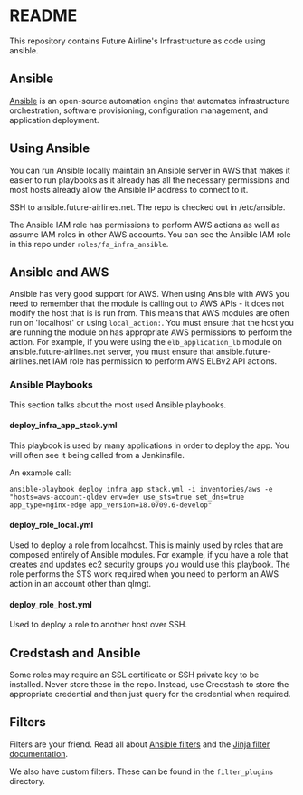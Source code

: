 # README

This repository contains Future Airline's Infrastructure as code using ansible.

## Ansible

[Ansible](https://www.ansible.com/) is an open-source automation engine that automates infrastructure orchestration, software provisioning, configuration management, and application deployment.

## Using Ansible

You can run Ansible locally  maintain an Ansible server in AWS that makes it easier to run playbooks as it already
has all the necessary permissions and most hosts already allow the Ansible IP address to connect to it.

SSH to ansible.future-airlines.net.  The repo is checked out in /etc/ansible.

The Ansible IAM role has permissions to perform AWS actions as well as assume IAM roles in other AWS accounts. You can see the Ansible
IAM role in this repo under `roles/fa_infra_ansible`.

## Ansible and AWS

Ansible has very good support for AWS. When using Ansible with AWS you need to remember that the module is calling out to AWS APIs - it does
not modify the host that is is run from.  This means that AWS modules are often run on 'localhost' or using `local_action:`. You must ensure
that the host you are running the module on has appropriate AWS permissions to perform the action. For example, if you were using the `elb_application_lb`
module on ansible.future-airlines.net server, you must ensure that ansible.future-airlines.net IAM role has permission to perform AWS ELBv2 API actions.

### Ansible Playbooks

This section talks about the most used Ansible playbooks.

#### deploy_infra_app_stack.yml

This playbook is used by many applications in order to deploy the app.  You will often see it being called from a Jenkinsfile.

An example call:

`ansible-playbook deploy_infra_app_stack.yml -i inventories/aws -e "hosts=aws-account-qldev env=dev use_sts=true set_dns=true app_type=nginx-edge app_version=18.0709.6-develop"`

#### deploy_role_local.yml

Used to deploy a role from localhost.  This is mainly used by roles that are composed entirely of Ansible modules. For example, if you have
a role that creates and updates ec2 security groups you would use this playbook. The role performs the STS work required when you need to
perform an AWS action in an account other than qlmgt.

#### deploy_role_host.yml

Used to deploy a role to another host over SSH.

## Credstash and Ansible

Some roles may require an SSL certificate or SSH private key to be installed.  Never store these in the repo.  Instead, use Credstash to store
the appropriate credential and then just query for the credential when required.

## Filters

Filters are your friend.  Read all about [Ansible filters](https://docs.ansible.com/ansible/latest/user_guide/playbooks_filters.html)
and the [Jinja filter documentation](http://jinja.pocoo.org/docs/2.10/templates/).

We also have custom filters. These can be found in the `filter_plugins` directory.
